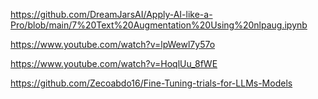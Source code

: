 
https://github.com/DreamJarsAI/Apply-AI-like-a-Pro/blob/main/7%20Text%20Augmentation%20Using%20nlpaug.ipynb

https://www.youtube.com/watch?v=lpWewl7y57o

https://www.youtube.com/watch?v=HoqlUu_8fWE

https://github.com/Zecoabdo16/Fine-Tuning-trials-for-LLMs-Models

